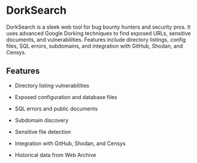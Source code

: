 # DorkSearch
DorkSearch is a sleek web tool for bug bounty hunters and security pros. It uses advanced Google Dorking techniques to find exposed URLs, sensitive documents, and vulnerabilities. Features include directory listings, config files, SQL errors, subdomains, and integration with GitHub, Shodan, and Censys.

## Features
- Directory listing vulnerabilities
* Exposed configuration and database files
+ SQL errors and public documents
- Subdomain discovery
* Sensitive file detection
+ Integration with GitHub, Shodan, and Censys
- Historical data from Web Archive

